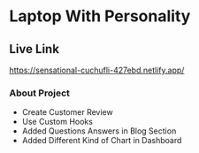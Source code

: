 # Laptop With Personality


## Live Link
 https://sensational-cuchufli-427ebd.netlify.app/


### About Project
<ul>
   <li>Create Customer Review</li>
   <li>Use Custom Hooks </li>
   <li>Added Questions Answers in Blog Section</li>
   <li>Added Different Kind of Chart in Dashboard</li>
</ul>
